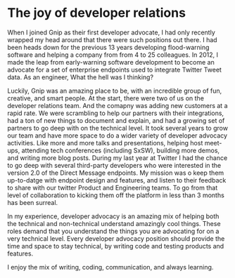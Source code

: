 # The joy of developer relations

When I joined Gnip as their first developer advocate, I had only recently wrapped my head around that there were such positions out there. I had been heads down for the previous 13 years developing flood-warning software and helping a company from from 4 to 25 colleagues. In 2012, I made the leap from early-warning software development to become an advocate for a set of enterprise endpoints used to integrate Twitter Tweet data. As an engineer, What the hell was I thinking?  

Luckily, Gnip was an amazing place to be, with an incredible group of fun, creative, and smart people. At the start, there were two of us on the developer relations team. And the comapny was adding new customers at a rapid rate. We were scrambling to help our partners with their integrations, had a ton of new things to document and explain, and had a growing set of partners to go deep with on the technical level. It took several years to grow our team and have more space to do a wider variety of developer advocacy activities. Like more and more talks and presentations, helping host meet-ups, attending tech conferences (including SxSW), building more demos, and writing more blog posts. During my last year at Twitter I had the chance to go deep with several third-party developers who were interested in the version 2.0 of the Direct Message endpoints. My mission was o keep them up-to-datge with endpoint design and features, and listen to their feedback to share with our twitter Product and Engineering teams. To go from that level of collaboration to kicking them off the platform in less than 3 months has been surreal.  

In my experience, developer advocacy is an amazing mix of helping both the technical and non-technical understand amazingly cool things. These roles demand that you understand the things you are advocating for on a very technical level. Every developer advocacy position should provide the time and space to stay technical, by writing code and testing products and features. 

I enjoy the mix of writing, coding, communication, and always learning. 

